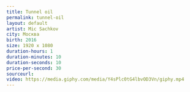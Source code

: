 ```yaml
---
title: Tunnel oil
permalink: tunnel-oil
layout: default
artist: Mic Sachkov
city: Москва
birth: 2016
size: 1920 x 1080
duration-hours: 1
duration-minutes: 10
duration-seconds: 10
price-per-second: 30
sourceurl:
video: https://media.giphy.com/media/Y4sPlc0tG4lbvOD3Vn/giphy.mp4
---
```

